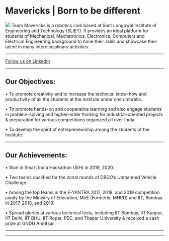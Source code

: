 # Mavericks | Born to be different
<img src="https://encrypted-tbn0.gstatic.com/images?q=tbn:ANd9GcTq6cj4dxQb3iNb5Qz5KGbFNJ6gk8nAT9BS1UzhvgddI4R6ec_b">
Team Mavericks is a robotics club based at Sant Longowal Institute of Engineering and Technology (SLIET). It provides an ideal platform for students of Mechanical, Mechatronics, Electronics, Computers and Electrical Engineering background to hone their skills and showcase their talent in many interdisciplinary activities.
<hr>
<a href="https://www.linkedin.com/company/mavericks-sliet/">Follow us on Linkedin</a>
<hr>
 <h2>Our Objectives:</h2>

• To promote creativity and to increase the technical know-how and productivity of all the students at the Institute under one umbrella.

• To promote hands-on and cooperative learning and also engage students in problem-solving and higher-order thinking for industrial-oriented projects & preparation for various competitions organized all over India.

• To develop the spirit of entrepreneurship among the students of the Institute.
<hr>
<h2>Our Achievements:</h2>

• Won in Smart India Hackathon (SIH) in 2019, 2020.

• Two teams qualified for the zonal rounds of DRDO’s Unmanned Vehicle Challenge.

• Among the top teams in the E-YANTRA 2017, 2018, and 2019 competition jointly by the Ministry of Education, MoE (Formerly: MHRD) and IIT, Bombay in 2017, 2018, and 2019.

• Spread glories at various technical fests, including IIT Bombay, IIT Kanpur, IIT Delhi, IIT BHU, IIT Ropar, PEC, and Thapar University & received a cash prize at GNDU Amritsar.
<hr><hr>
